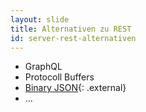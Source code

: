 ```yaml
---
layout: slide
title: Alternativen zu REST
id: server-rest-alternativen
---
```

* GraphQL
* Protocoll Buffers
* [Binary JSON](http://bsonspec.org/){: .external}
* ...
